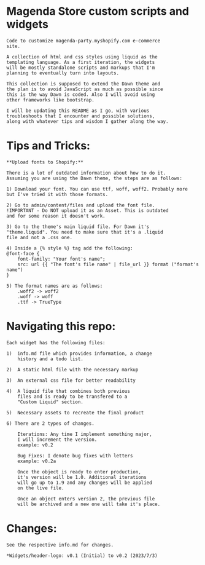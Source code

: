 # Magenda Store custom scripts and widgets

    Code to customize magenda-party.myshopify.com e-commerce
    site.

    A collection of html and css styles using liquid as the
    templating language. As a first iteration, the widgets
    will be mostly standalone scripts and markups that I'm 
    planning to eventually turn into layouts.

    This collection is supposed to extend the Dawn theme and
    the plan is to avoid JavaScript as much as possible since
    this is the way Dawn is coded. Also I will avoid using
    other frameworks like bootstrap.

    I will be updating this README as I go, with various
    troubleshoots that I encounter and possible solutions, 
    along with whatever tips and wisdom I gather along the way.


# Tips and Tricks:

    **Upload fonts to Shopify:**

    There is a lot of outdated information about how to do it.
    Assuming you are using the Dawn theme, the steps are as follows:

    1) Download your font. You can use ttf, woff, woff2. Probably more
    but I've tried it with those formats.

    2) Go to admin/content/files and upload the font file.
    !IMPORTANT - Do NOT upload it as an Asset. This is outdated
    and for some reason it doesn't work.

    3) Go to the theme's main liquid file. For Dawn it's
    "theme.liquid". You need to make sure that it's a .liquid
    file and not a .css one.

    4) Inside a {% style %} tag add the following:
    @font-face {
        font-family: "Your font's name";
        src: url {{ "The font's file name" | file_url }} format ("format's name")
    }

    5) The format names are as follows:
        .woff2 -> woff2
        .woff -> woff
        .ttf -> TrueType


# Navigating this repo:

    Each widget has the following files:

    1)  info.md file which provides information, a change
        history and a todo list.

    2)  A static html file with the necessary markup

    3)  An external css file for better readability

    4)  A liquid file that combines both previous 
        files and is ready to be transfered to a 
        "Custom Liquid" section.

    5)  Necessary assets to recreate the final product

    6) There are 2 types of changes. 

        Iterations: Any time I implement something major,
        I will increment the version.
        example: v0.2

        Bug Fixes: I denote bug fixes with letters
        example: v0.2a

        Once the object is ready to enter production,
        it's version will be 1.0. Additional iterations
        will go up to 1.9 and any changes will be applied
        on the live file.

        Once an object enters version 2, the previous file
        will be archived and a new one will take it's place.



# Changes:

    See the respective info.md for changes.

    *Widgets/header-logo: v0.1 (Initial) to v0.2 (2023/7/3)